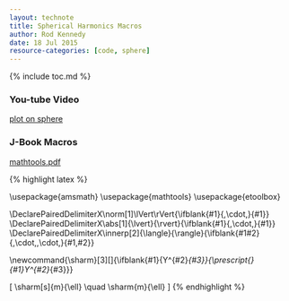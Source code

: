 ```yaml
---
layout: technote
title: Spherical Harmonics Macros
author: Rod Kennedy
date: 18 Jul 2015
resource-categories: [code, sphere]
---
```


{% include toc.md %}

### You-tube Video

[plot on sphere](https://www.youtube.com/watch?v=NB6rDT4ycVY)

### J-Book Macros

[mathtools.pdf](http://texdoc.net/texmf-dist/doc/latex/mathtools/mathtools.pdf)

{% highlight latex %}

\usepackage{amsmath}
\usepackage{mathtools}
\usepackage{etoolbox}

\DeclarePairedDelimiterX\norm[1]\lVert\rVert{\ifblank{#1}{\,\cdot\,}{#1}}
\DeclarePairedDelimiterX\abs[1]{\lvert}{\rvert}{\ifblank{#1}{\,\cdot\,}{#1}}
\DeclarePairedDelimiterX\innerp[2]{\langle}{\rangle}{\ifblank{#1#2}{\,\cdot\,,\cdot\,}{#1,#2}}

\newcommand{\sharm}[3][]{\ifblank{#1}{Y^{#2}_{#3}}{\prescript{}{#1}Y^{#2}_{#3}}}

\[
	\sharm[s]{m}{\ell} \quad \sharm{m}{\ell}
\]
{% endhighlight %}
